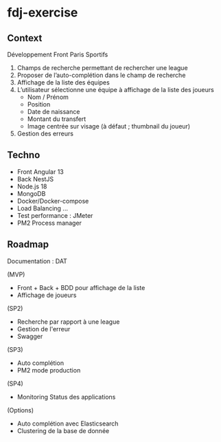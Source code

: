 # fdj-exercise

## Context

Développement Front Paris Sportifs

1. Champs de recherche permettant de rechercher une league
2. Proposer de l’auto-complétion dans le champ de recherche
3. Affichage de la liste des équipes
4. L’utilisateur sélectionne une équipe à affichage de la liste des joueurs
    - Nom / Prénom
    - Position
    - Date de naissance
    - Montant du transfert
    - Image centrée sur visage (à défaut ; thumbnail du joueur)
5. Gestion des erreurs

## Techno

* Front Angular 13
* Back NestJS
* Node.js 18
* MongoDB
* Docker/Docker-compose
* Load Balancing ...
* Test performance : JMeter
* PM2 Process manager

## Roadmap

Documentation : DAT

(MVP)
* Front + Back + BDD pour affichage de la liste
* Affichage de joueurs

(SP2)
* Recherche par rapport à une league
* Gestion de l'erreur
* Swagger

(SP3)
* Auto complétion
* PM2 mode production

(SP4)
* Monitoring Status des applications

(Options)
* Auto complétion avec Elasticsearch
* Clustering de la base de donnée
